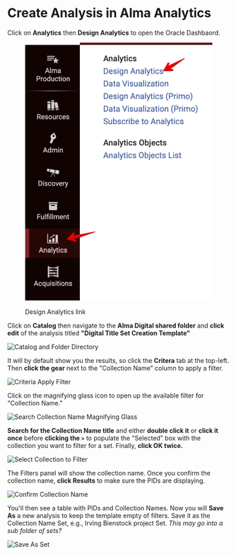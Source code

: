 # Create Analysis in Alma Analytics

Click on **Analytics** then **Design Analytics** to open the Oracle Dashbaord.

<figure><img src="../help_files/Analytics_Design.png" alt="Design Analytics link in Alma interface"><figcaption><p>Design Analytics link</p></figcaption></figure>

Click on **Catalog** then navigate to the **Alma Digital shared folder** and **click edit** of the analysis titled **"Digital Title Set Creation Template"**

![Catalog and Folder Directory](../help\_files/Analytics\_Edit\_Template.png)

It will by default show you the results, so click the **Critera** tab at the top-left. Then **click the gear** next to the "Collection Name" column to apply a filter.

![Criteria Apply Filter](../help\_files/Analytics\_Edit\_Filter.png)

Click on the magnifying glass icon to open up the available filter for "Collection Name."

![Search Collection Name Magnifying Glass](../help\_files/Analytics\_Edit\_Filter\_Search.png)

**Search for the Collection Name title** and either **double click it** or **click it once** before **clicking the `>`** to populate the "Selected" box with the collection you want to filter for a set. Finally, **click OK twice.**

![Select Collection to Filter](../help\_files/Analytics\_Edit\_Filter\_Select.png)

The Filters panel will show the collection name. Once you confirm the collection name, **click Results** to make sure the PIDs are displaying.

![Confirm Collection Name](../help\_files/Analytics\_Edit\_Filter\_Confirm.png)

You'll then see a table with PIDs and Collection Names. Now you will **Save As** a new analysis to keep the template empty of filters. Save it as the Collection Name Set, e.g., Irving Bienstock project Set. _This may go into a sub folder of sets?_

![Save As Set](../help\_files/Analytics\_Edit\_Filter\_SaveAs\_Set.png)
